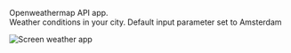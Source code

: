 Openweathermap API app.<br>
Weather conditions in your city. Default input parameter set to Amsterdam

![Screen weather app](https://user-images.githubusercontent.com/38325801/72236813-9c514000-35d8-11ea-8f6a-e84ec698aad9.jpg)
